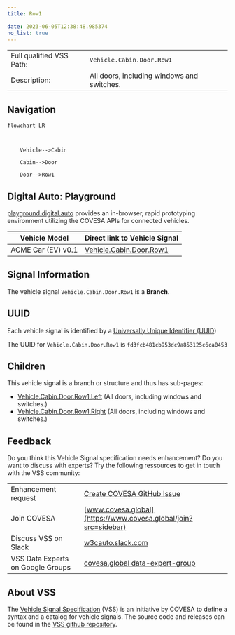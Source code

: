 ```yaml
---
title: Row1

date: 2023-06-05T12:38:48.985374
no_list: true
---
```



| | |
|---|---|
| Full qualified VSS Path: | `Vehicle.Cabin.Door.Row1` |
| Description: | All doors, including windows and switches. |

## Navigation

```mermaid
flowchart LR



    Vehicle-->Cabin

    Cabin-->Door

    Door-->Row1

```


## Digital Auto: Playground

[playground.digital.auto](http://digital.auto) provides an in-browser, rapid prototyping environment utilizing the COVESA APIs for connected vehicles. 

| Vehicle Model | Direct link to Vehicle Signal |
|---|---|
| ACME Car (EV) v0.1 | [Vehicle.Cabin.Door.Row1](https://digitalauto.netlify.app/model/STLWzk1WyqVVLbfymb4f/cvi/list/Vehicle.Cabin.Door.Row1/) |


## Signal Information




The vehicle signal `Vehicle.Cabin.Door.Row1` is a **Branch**.





## UUID

Each vehicle signal is identified by a [Universally Unique Identifier (UUID](https://en.wikipedia.org/wiki/Universally_unique_identifier))

The UUID for `Vehicle.Cabin.Door.Row1` is `fd3fcb481cb953dc9a853125c6ca0453`

## Children

This vehicle signal is a branch or structure and thus has sub-pages:

- [Vehicle.Cabin.Door.Row1.Left](left/) (All doors, including windows and switches.)
- [Vehicle.Cabin.Door.Row1.Right](right/) (All doors, including windows and switches.)


## Feedback

Do you think this Vehicle Signal specification needs enhancement? Do you want to discuss with experts? Try the following ressources to get in touch with the VSS community:

| | |
|---|---|
| Enhancement request | [Create COVESA GitHub Issue](https://github.com/COVESA/vehicle_signal_specification/issues/new?body=Please+describe+your+feedback&title=Signal+feedback+Vehicle.Cabin.Door.Row1) |
| Join COVESA | [www.covesa.global](https://www.covesa.global/join?src=sidebar) |
| Discuss VSS on Slack | [w3cauto.slack.com](http://w3cauto.slack.com/) |
| VSS Data Experts on Google Groups | [covesa.global data-expert-group](https://groups.google.com/a/covesa.global/g/data-expert-group) |

## About VSS

The [Vehicle Signal Specification](https://covesa.github.io/vehicle_signal_specification/) (VSS)
is an initiative by COVESA to define a syntax and a catalog for vehicle signals.
The source code and releases can be found in the [VSS github repository](https://github.com/COVESA/vehicle_signal_specification).

